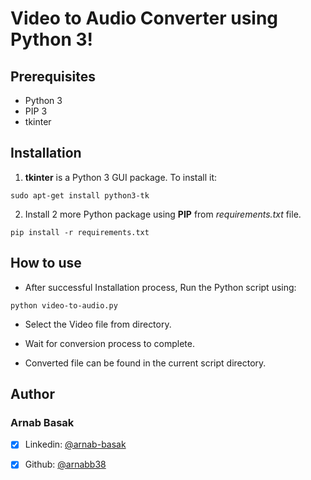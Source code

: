 # Video to Audio Converter using Python 3!


## Prerequisites

- Python 3
- PIP 3
- tkinter


## Installation

1. **tkinter** is a Python 3 GUI package. To install it:
```
sudo apt-get install python3-tk 
```
2. Install 2 more Python package using **PIP** from *requirements.txt* file.
```
pip install -r requirements.txt
```


## How to use

- After successful Installation process, Run the Python script using:
```
python video-to-audio.py
```
- Select the Video file from directory.

- Wait for conversion process to complete.

- Converted file can be found in the current script directory.


## Author

### Arnab Basak
- [x] Linkedin: [@arnab-basak](https://linkedin.com/in/arnab-basak)

- [x] Github: [@arnabb38](https://github.com/arnabb38)